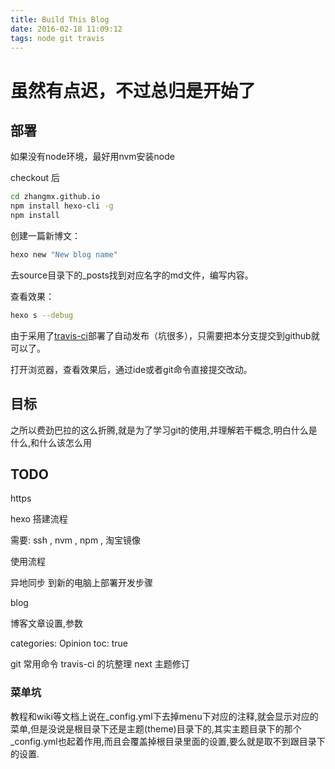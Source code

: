 ```yaml
---
title: Build This Blog
date: 2016-02-18 11:09:12
tags: node git travis
---
```


# 虽然有点迟，不过总归是开始了

## 部署

如果没有node环境，最好用nvm安装node

checkout 后

```bash
cd zhangmx.github.io
npm install hexo-cli -g
npm install
```
<!--more-->

创建一篇新博文：

```bash
hexo new "New blog name"
```

去source目录下的_posts找到对应名字的md文件，编写内容。

查看效果：

```bash
hexo s --debug
```

由于采用了[travis-ci](https://travis-ci.org/)部署了自动发布（坑很多），只需要把本分支提交到github就可以了。

打开浏览器，查看效果后，通过ide或者git命令直接提交改动。


## 目标

之所以费劲巴拉的这么折腾,就是为了学习git的使用,并理解若干概念,明白什么是什么,和什么该怎么用

## TODO


https

hexo
搭建流程

需要: ssh , nvm , npm , 淘宝镜像




使用流程

异地同步
到新的电脑上部署开发步骤

blog

博客文章设置,参数

categories: Opinion
toc: true


git 常用命令
travis-ci 的坑整理
next 主题修订


### 菜单坑

教程和wiki等文档上说在_config.yml下去掉menu下对应的注释,就会显示对应的菜单,但是没说是根目录下还是主题(theme)目录下的,其实主题目录下的那个_config.yml也起着作用,而且会覆盖掉根目录里面的设置,要么就是取不到跟目录下的设置.



